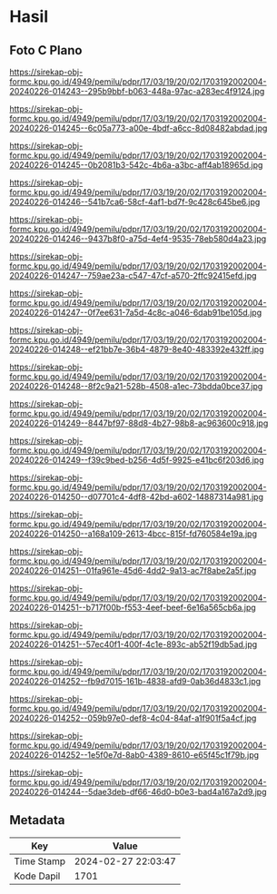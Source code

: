 # Hasil

## Foto C Plano

https://sirekap-obj-formc.kpu.go.id/4949/pemilu/pdpr/17/03/19/20/02/1703192002004-20240226-014243--295b9bbf-b063-448a-97ac-a283ec4f9124.jpg

https://sirekap-obj-formc.kpu.go.id/4949/pemilu/pdpr/17/03/19/20/02/1703192002004-20240226-014245--6c05a773-a00e-4bdf-a6cc-8d08482abdad.jpg

https://sirekap-obj-formc.kpu.go.id/4949/pemilu/pdpr/17/03/19/20/02/1703192002004-20240226-014245--0b2081b3-542c-4b6a-a3bc-aff4ab18965d.jpg

https://sirekap-obj-formc.kpu.go.id/4949/pemilu/pdpr/17/03/19/20/02/1703192002004-20240226-014246--541b7ca6-58cf-4af1-bd7f-9c428c645be6.jpg

https://sirekap-obj-formc.kpu.go.id/4949/pemilu/pdpr/17/03/19/20/02/1703192002004-20240226-014246--9437b8f0-a75d-4ef4-9535-78eb580d4a23.jpg

https://sirekap-obj-formc.kpu.go.id/4949/pemilu/pdpr/17/03/19/20/02/1703192002004-20240226-014247--759ae23a-c547-47cf-a570-2ffc92415efd.jpg

https://sirekap-obj-formc.kpu.go.id/4949/pemilu/pdpr/17/03/19/20/02/1703192002004-20240226-014247--0f7ee631-7a5d-4c8c-a046-6dab91be105d.jpg

https://sirekap-obj-formc.kpu.go.id/4949/pemilu/pdpr/17/03/19/20/02/1703192002004-20240226-014248--ef21bb7e-36b4-4879-8e40-483392e432ff.jpg

https://sirekap-obj-formc.kpu.go.id/4949/pemilu/pdpr/17/03/19/20/02/1703192002004-20240226-014248--8f2c9a21-528b-4508-a1ec-73bdda0bce37.jpg

https://sirekap-obj-formc.kpu.go.id/4949/pemilu/pdpr/17/03/19/20/02/1703192002004-20240226-014249--8447bf97-88d8-4b27-98b8-ac963600c918.jpg

https://sirekap-obj-formc.kpu.go.id/4949/pemilu/pdpr/17/03/19/20/02/1703192002004-20240226-014249--f39c9bed-b256-4d5f-9925-e41bc6f203d6.jpg

https://sirekap-obj-formc.kpu.go.id/4949/pemilu/pdpr/17/03/19/20/02/1703192002004-20240226-014250--d07701c4-4df8-42bd-a602-14887314a981.jpg

https://sirekap-obj-formc.kpu.go.id/4949/pemilu/pdpr/17/03/19/20/02/1703192002004-20240226-014250--a168a109-2613-4bcc-815f-fd760584e19a.jpg

https://sirekap-obj-formc.kpu.go.id/4949/pemilu/pdpr/17/03/19/20/02/1703192002004-20240226-014251--01fa961e-45d6-4dd2-9a13-ac7f8abe2a5f.jpg

https://sirekap-obj-formc.kpu.go.id/4949/pemilu/pdpr/17/03/19/20/02/1703192002004-20240226-014251--b717f00b-f553-4eef-beef-6e16a565cb6a.jpg

https://sirekap-obj-formc.kpu.go.id/4949/pemilu/pdpr/17/03/19/20/02/1703192002004-20240226-014251--57ec40f1-400f-4c1e-893c-ab52f19db5ad.jpg

https://sirekap-obj-formc.kpu.go.id/4949/pemilu/pdpr/17/03/19/20/02/1703192002004-20240226-014252--fb9d7015-161b-4838-afd9-0ab36d4833c1.jpg

https://sirekap-obj-formc.kpu.go.id/4949/pemilu/pdpr/17/03/19/20/02/1703192002004-20240226-014252--059b97e0-def8-4c04-84af-a1f901f5a4cf.jpg

https://sirekap-obj-formc.kpu.go.id/4949/pemilu/pdpr/17/03/19/20/02/1703192002004-20240226-014252--1e5f0e7d-8ab0-4389-8610-e65f45c1f79b.jpg

https://sirekap-obj-formc.kpu.go.id/4949/pemilu/pdpr/17/03/19/20/02/1703192002004-20240226-014244--5dae3deb-df66-46d0-b0e3-bad4a167a2d9.jpg


## Metadata

| Key        | Value               |
| ---------- | ------------------- |
| Time Stamp | 2024-02-27 22:03:47 |
| Kode Dapil | 1701                |



